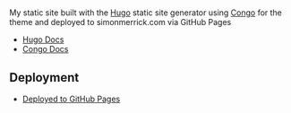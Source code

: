 # 

My static site built with the [Hugo]() static site generator using [Congo]() for the theme and deployed to simonmerrick.com via GitHub Pages

 * [Hugo Docs](https://gohugo.io/documentation/)
 * [Congo Docs](https://jpanther.github.io/congo/docs/)

## Deployment

 * [Deployed to GitHub Pages](https://gohugo.io/hosting-and-deployment/hosting-on-github/)
 